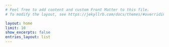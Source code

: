```yaml
---
# Feel free to add content and custom Front Matter to this file.
# To modify the layout, see https://jekyllrb.com/docs/themes/#overriding-theme-defaults

layout: home
limit: 10
show_excerpts: false
entries_layout: list
---
```

